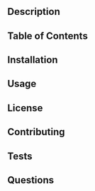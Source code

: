 # <project-title>

## Description

<description>

## Table of Contents

<table-of-contents>

## Installation

<installation>

## Usage

<usage>

## License

<license>

## Contributing

<contributing>

## Tests

<test>

## Questions

<question>